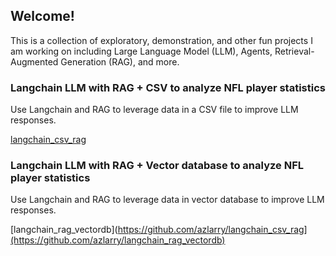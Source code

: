 ## Welcome!

This is a collection of exploratory, demonstration, and other fun projects I am working on including Large Language Model (LLM), Agents, Retrieval-Augmented Generation (RAG), and more.


### Langchain LLM with RAG + CSV to analyze NFL player statistics

Use Langchain and RAG to leverage data in a CSV file to improve LLM responses.

[langchain_csv_rag](https://github.com/azlarry/langchain_csv_rag)

### Langchain LLM with RAG + Vector database to analyze NFL player statistics

Use Langchain and RAG to leverage data in vector database to improve LLM responses.

[langchain_rag_vectordb](https://github.com/azlarry/langchain_csv_rag](https://github.com/azlarry/langchain_rag_vectordb)

<!--
**azlarry/azlarry** is a ✨ _special_ ✨ repository because its `README.md` (this file) appears on your GitHub profile.

Here are some ideas to get you started:

- 🔭 I’m currently working on ...
- 🌱 I’m currently learning ...
- 👯 I’m looking to collaborate on ...
- 🤔 I’m looking for help with ...
- 💬 Ask me about ...
- 📫 How to reach me: ...
- 😄 Pronouns: ...
- ⚡ Fun fact: ...
-->
